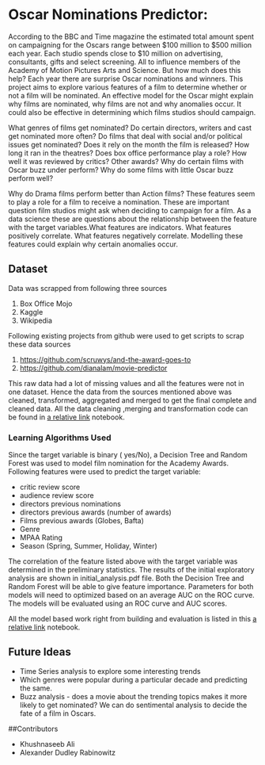 # Oscar Nominations Predictor:

According to the BBC and Time magazine the estimated total amount spent on campaigning for the Oscars range between $100 million to $500 million each year. Each studio spends close to $10 million on advertising, consultants, gifts and select screening. All to influence members of the Academy of Motion Pictures Arts and Science. But how much does this help? Each year there are surprise Oscar nominations and winners. This project aims to explore various features of a film to determine whether or not a film will be nominated. An effective model for the Oscar might explain why films are nominated, why films are not and why anomalies occur. It could also be effective in determining which films studios should campaign.

What genres of films get nominated? Do certain directors, writers and cast get nominated more often? Do films that deal with social and/or political issues get nominated? Does it rely on the month the film is released? How long it ran in the theatres? Does box office performance play a role? How well it was reviewed by critics? Other awards? Why do certain films with Oscar buzz under perform? Why do some films with little Oscar buzz perform well? 

Why do Drama films perform better than Action films? These features seem to play a role for a film to receive a nomination. These are important question film studios might ask when deciding to campaign for a film. As a data science these are questions about the relationship between the feature with the target variables.What features are indicators. What features positively correlate. What features negatively correlate. Modelling these features could explain why certain anomalies occur.


## Dataset

Data was scrapped from following three sources
1. Box Office Mojo
2. Kaggle
3. Wikipedia

Following existing projects from github were used to  get scripts to scrap these data sources
1. https://github.com/scruwys/and-the-award-goes-to
2. https://github.com/dianalam/movie-predictor

This raw data had a lot of missing values and all the features were not in one dataset. Hence the data from the sources mentioned above was cleaned, transformed, aggregated and merged to get the final complete and cleaned data. All the data cleaning ,merging and transformation code can be found in [a relative link](Cleaning_the_data.ipynb) notebook.


### Learning Algorithms Used

Since the target variable is binary ( yes/No), a Decision Tree and Random Forest was used to model film nomination for the Academy Awards. Following features were used to predict the target variable:
* critic review score
* audience review score
* directors previous nominations
* directors previous awards (number of awards)
* Films previous awards (Globes, Bafta)
* Genre
* MPAA Rating
* Season (Spring, Summer, Holiday, Winter)

The correlation of the feature listed above with the target variable was determined in the preliminary statistics. The results of the initial exploratory analysis are shown in initial_analysis.pdf file. Both the Decision Tree and Random Forest will be able to give feature importance. Parameters for both models will need to optimized based on an average AUC on the ROC curve. The models will be evaluated using an ROC curve and AUC scores.

All the model based work right from building and evaluation is listed in this [a relative link](project_model.ipynb) notebook.


## Future Ideas
* Time Series analysis to explore some interesting trends
* Which genres were popular during a particular decade and predicting the same.
* Buzz analysis - does a movie about the trending topics makes it more likely to get nominated? We can do sentimental analysis to decide the fate of a film in Oscars.

##Contributors
* Khushnaseeb Ali
* Alexander Dudley Rabinowitz

